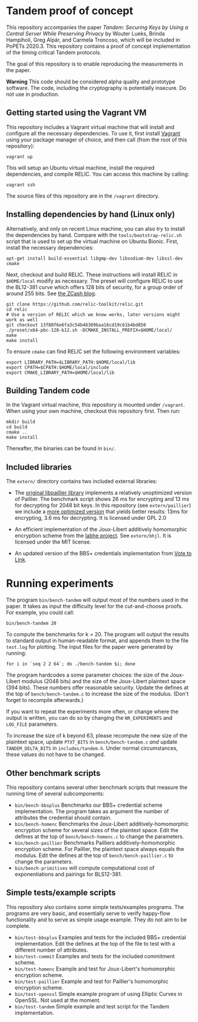 # Tandem proof of concept

This repository accompanies the paper *Tandem: Securing Keys by Using a Central Server While Preserving Privacy* by Wouter Lueks, Brinda Hampiholi, Greg Alpár, and Carmela Troncoso, which will be included in PoPETs 2020.3. This repository contains a proof of concept implementation of the timing critical Tandem protocols.

The goal of this repository is to enable reproducing the measurements in the paper.

**Warning** This code should be considered alpha quality and prototype software. The code, including the cryptography is potentially insecure. Do not use in production.

## Getting started using the Vagrant VM

This repository includes a Vagrant virtual machine that will install and configure all the necessary dependencies. To use it, first install [Vagrant](https://www.vagrantup.com/) using your package manager of choice, and then call (from the root of this repository):

```
vagrant up
```

This will setup an Ubuntu virtual machine, install the required dependencies, and compile RELIC. You can access this machine by calling:

```
vagrant ssh
```

The source files of this repository are in the `/vagrant` directory.

## Installing dependencies by hand (Linux only)

Alternatively, and only on recent Linux machine, you can also try to install the
dependencies by hand. Compare with the `tools/bootstrap-relic.sh` script that is
used to set up the virtual machine on Ubuntu Bionic. First, install the
necessary dependencies:

```
apt-get install build-essential libgmp-dev libsodium-dev libssl-dev cmake
```

Next, checkout and build RELIC. These instructions will install RELIC in `$HOME/local` modify as necessary. The preset will configure RELIC to use the BL12-381 curve which offers 128 bits of security, for a group order of around 255 bits. See [the ZCash blog](https://blog.z.cash/new-snark-curve).

```
git clone https://github.com/relic-toolkit/relic.git
cd relic
# Use a version of RELIC which we know works, later versions might work as well
git checkout 13f88f6e6fa3c54b48309baa16cd19c61b4bd850
./preset/x64-pbc-128-b12.sh -DCMAKE_INSTALL_PREFIX=$HOME/local/
make
make install
```

To ensure `cmake` can find RELIC set the following environment variables:

```
export LIBRARY_PATH=$LIBRARY_PATH:$HOME/local/lib
export CPATH=$CPATH:$HOME/local/include
export CMAKE_LIBRARY_PATH=$HOME/local/lib
```

## Building Tandem code

In the Vagrant virtual machine, this repository is mounted under `/vagrant`. When using your own machine, checkout this repository first. Then run:

```
mkdir build
cd build
cmake ..
make install
```

Thereafter, the binaries can be found in `bin/`.

## Included libraries

The `extern/` directory contains two included external libraries:

 * The [original libpaillier library](http://acsc.cs.utexas.edu/libpaillier/) implements a relatively unoptimized version of Paillier. The benchmark script shows 26 ms for encrypting and 13 ms for decrypting for 2048 bit keys. In this repository (see `extern/paillier`) we include a [more optimized version](https://github.com/mcornejo/libpaillier) that yields better results: 13ms for encrypting, 3.6 ms for decrypting. It is licensed under GPL 2.0
 
 * An efficient implementation of the Joux-Libert additively homomorphic encryption scheme from the [labhe project](https://github.com/haslab/labhe). See `extern/bhjl`. It is licensed under the MIT license.

 * An updated version of the BBS+ credentials implementation from [Vote to Link](https://github.com/wouterl/vote-to-link).

# Running experiments

The program `bin/bench-tandem` will output most of the numbers used in the paper. It takes as input the difficulty level for the cut-and-choose proofs. For example, you could call:

```
bin/bench-tandem 20
```

To compute the benchmarks for k = 20. The program will output the results to standard output in human-readable format, and appends them to the file `test.log` for plotting. The input files for the paper were generated by running:

```
for i in `seq 2 2 64`; do ./bench-tandem $i; done
```

The program hardcodes a some parameter choices: the size of the Joux-Libert modulus (2048 bits) and the size of the Joux-Libert plaintext space (394 bits). These numbers offer reasonable security. Update the defines at the top of `bench/bench-tandem.c` to increase the size of the modulus. (Don't forget to recompile afterwards.)

If you want to repeat the experiments more often, or change where the output is written, you can do so by changing the `NR_EXPERIMENTS` and `LOG_FILE` parameters.

To increase the size of k beyond 63, please recompute the new size of the plaintext space, update `PTXT_BITS` in `bench/bench-tandem.c` _and_ update `TANDEM_DELTA_BITS` in `includes/tandem.h`. Under normal circumstances, these values do not have to be changed.

## Other benchmark scripts

This repository contains several other benchmark scripts that measure the running time of several subcomponents:

 * `bin/bench-bbsplus` Benchmarks our BBS+ credential scheme implementation. The program takes as argument the number of attributes the credential should contain.
 * `bin/bench-homenc` Benchmarks the Joux-Libert additively-homomorphic encryption scheme for several sizes of the plaintext space. Edit the defines at the top of `bench/bench-homenc.c` to change the parameters.
 * `bin/bench-paillier` Benchmarks Pailliers additively-homomorphic encryption scheme. For Paillier, the plaintext space always equals the modulus. Edit the defines at the top of `bench/bench-paillier.c` to change the parameters.
 * `bin/bench-primitives` will compute computational cost of exponentiations and pairings for BLS12-381.
 
## Simple tests/example scripts

This repository also contains some simple tests/examples programs. The programs are very basic, and essentially serve to verify happy-flow functionality and to serve as simple usage example. They do not aim to be complete.

 * `bin/test-bbsplus` Examples and tests for the included BBS+ credential implementation. Edit the defines at the top of the file to test with a different number of attributes.
 * `bin/test-commit` Examples and tests for the included commitment scheme.
 * `bin/test-homenc` Example and test for Joux-Libert's homomorphic encryption scheme.
 * `bin/test-paillier` Example and test for Paillier's homomorphic encryption scheme.
 * `bin/test-openssl` Simple example program of using Elliptic Curves in OpenSSL. Not used at the moment.
 * `bin/test-tandem` Simple example and test script for the Tandem implementation.
